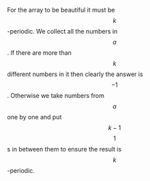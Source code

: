 For the array to be beautiful it must be $$k$$-periodic.  We collect all the numbers in $$a$$.  If there are more than $$k$$ different numbers in it then clearly the answer is $$-1$$.  Otherwise we take numbers from $$a$$ one by one and put $$k-1$$ $$1$$s in between them to ensure the result is $$k$$-periodic.
